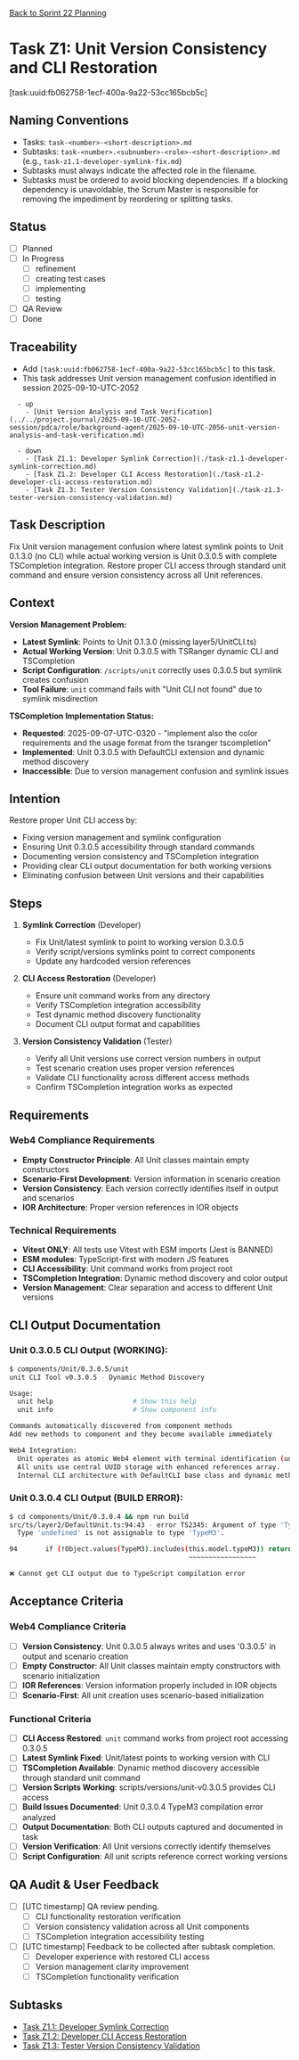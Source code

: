[Back to Sprint 22 Planning](./planning.md)

# Task Z1: Unit Version Consistency and CLI Restoration
[task:uuid:fb062758-1ecf-400a-9a22-53cc165bcb5c]

## Naming Conventions
- Tasks: `task-<number>-<short-description>.md`
- Subtasks: `task-<number>.<subnumber>-<role>-<short-description>.md` (e.g., `task-z1.1-developer-symlink-fix.md`)
- Subtasks must always indicate the affected role in the filename.
- Subtasks must be ordered to avoid blocking dependencies. If a blocking dependency is unavoidable, the Scrum Master is responsible for removing the impediment by reordering or splitting tasks.

## Status
- [ ] Planned
- [ ] In Progress
  - [ ] refinement
  - [ ] creating test cases
  - [ ] implementing
  - [ ] testing
- [ ] QA Review
- [ ] Done

## Traceability
- Add `[task:uuid:fb062758-1ecf-400a-9a22-53cc165bcb5c]` to this task.
- This task addresses Unit version management confusion identified in session 2025-09-10-UTC-2052
```
  - up
    - [Unit Version Analysis and Task Verification](../../project.journal/2025-09-10-UTC-2052-session/pdca/role/background-agent/2025-09-10-UTC-2056-unit-version-analysis-and-task-verification.md)
```
```
  - down
    - [Task Z1.1: Developer Symlink Correction](./task-z1.1-developer-symlink-correction.md)
    - [Task Z1.2: Developer CLI Access Restoration](./task-z1.2-developer-cli-access-restoration.md)
    - [Task Z1.3: Tester Version Consistency Validation](./task-z1.3-tester-version-consistency-validation.md)
```

## Task Description
Fix Unit version management confusion where latest symlink points to Unit 0.1.3.0 (no CLI) while actual working version is Unit 0.3.0.5 with complete TSCompletion integration. Restore proper CLI access through standard unit command and ensure version consistency across all Unit references.

## Context
**Version Management Problem:**
- **Latest Symlink**: Points to Unit 0.1.3.0 (missing layer5/UnitCLI.ts)
- **Actual Working Version**: Unit 0.3.0.5 with TSRanger dynamic CLI and TSCompletion
- **Script Configuration**: `/scripts/unit` correctly uses 0.3.0.5 but symlink creates confusion
- **Tool Failure**: `unit` command fails with "Unit CLI not found" due to symlink misdirection

**TSCompletion Implementation Status:**
- **Requested**: 2025-09-07-UTC-0320 - "implement also the color requirements and the usage format from the tsranger tscompletion"
- **Implemented**: Unit 0.3.0.5 with DefaultCLI extension and dynamic method discovery
- **Inaccessible**: Due to version management confusion and symlink issues

## Intention
Restore proper Unit CLI access by:
- Fixing version management and symlink configuration
- Ensuring Unit 0.3.0.5 accessibility through standard commands
- Documenting version consistency and TSCompletion integration
- Providing clear CLI output documentation for both working versions
- Eliminating confusion between Unit versions and their capabilities

## Steps
1. **Symlink Correction** (Developer)
   - Fix Unit/latest symlink to point to working version 0.3.0.5
   - Verify script/versions symlinks point to correct components
   - Update any hardcoded version references

2. **CLI Access Restoration** (Developer)
   - Ensure unit command works from any directory
   - Verify TSCompletion integration accessibility
   - Test dynamic method discovery functionality
   - Document CLI output format and capabilities

3. **Version Consistency Validation** (Tester)
   - Verify all Unit versions use correct version numbers in output
   - Test scenario creation uses proper version references
   - Validate CLI functionality across different access methods
   - Confirm TSCompletion integration works as expected

## Requirements

### Web4 Compliance Requirements
- **Empty Constructor Principle**: All Unit classes maintain empty constructors
- **Scenario-First Development**: Version information in scenario creation
- **Version Consistency**: Each version correctly identifies itself in output and scenarios
- **IOR Architecture**: Proper version references in IOR objects

### Technical Requirements
- **Vitest ONLY**: All tests use Vitest with ESM imports (Jest is BANNED)
- **ESM modules**: TypeScript-first with modern JS features
- **CLI Accessibility**: Unit command works from project root
- **TSCompletion Integration**: Dynamic method discovery and color output
- **Version Management**: Clear separation and access to different Unit versions

## CLI Output Documentation

### **Unit 0.3.0.5 CLI Output (WORKING):**
```bash
$ components/Unit/0.3.0.5/unit
unit CLI Tool v0.3.0.5 - Dynamic Method Discovery

Usage:
  unit help                    # Show this help
  unit info                    # Show component info

Commands automatically discovered from component methods
Add new methods to component and they become available immediately

Web4 Integration:
  Unit operates as atomic Web4 element with terminal identification (uni-t).
  All units use central UUID storage with enhanced references array.
  Internal CLI architecture with DefaultCLI base class and dynamic method discovery.
```

### **Unit 0.3.0.4 CLI Output (BUILD ERROR):**
```bash
$ cd components/Unit/0.3.0.4 && npm run build
src/ts/layer2/DefaultUnit.ts:94:43 - error TS2345: Argument of type 'TypeM3 | undefined' is not assignable to parameter of type 'TypeM3'.
  Type 'undefined' is not assignable to type 'TypeM3'.

94       if (!Object.values(TypeM3).includes(this.model.typeM3)) return false;
                                             ~~~~~~~~~~~~~~~~~

❌ Cannot get CLI output due to TypeScript compilation error
```

## Acceptance Criteria

### Web4 Compliance Criteria
- [ ] **Version Consistency**: Unit 0.3.0.5 always writes and uses '0.3.0.5' in output and scenario creation
- [ ] **Empty Constructor**: All Unit classes maintain empty constructors with scenario initialization
- [ ] **IOR References**: Version information properly included in IOR objects
- [ ] **Scenario-First**: All unit creation uses scenario-based initialization

### Functional Criteria
- [ ] **CLI Access Restored**: `unit` command works from project root accessing 0.3.0.5
- [ ] **Latest Symlink Fixed**: Unit/latest points to working version with CLI
- [ ] **TSCompletion Available**: Dynamic method discovery accessible through standard unit command
- [ ] **Version Scripts Working**: scripts/versions/unit-v0.3.0.5 provides CLI access
- [ ] **Build Issues Documented**: Unit 0.3.0.4 TypeM3 compilation error analyzed
- [ ] **Output Documentation**: Both CLI outputs captured and documented in task
- [ ] **Version Verification**: All Unit versions correctly identify themselves
- [ ] **Script Configuration**: All unit scripts reference correct working versions

## QA Audit & User Feedback
- [ ] [UTC timestamp] QA review pending.
  - [ ] CLI functionality restoration verification
  - [ ] Version consistency validation across all Unit components
  - [ ] TSCompletion integration accessibility testing
- [ ] [UTC timestamp] Feedback to be collected after subtask completion.
  - [ ] Developer experience with restored CLI access
  - [ ] Version management clarity improvement
  - [ ] TSCompletion functionality verification

## Subtasks
- [Task Z1.1: Developer Symlink Correction](./task-z1.1-developer-symlink-correction.md)
- [Task Z1.2: Developer CLI Access Restoration](./task-z1.2-developer-cli-access-restoration.md)
- [Task Z1.3: Tester Version Consistency Validation](./task-z1.3-tester-version-consistency-validation.md)